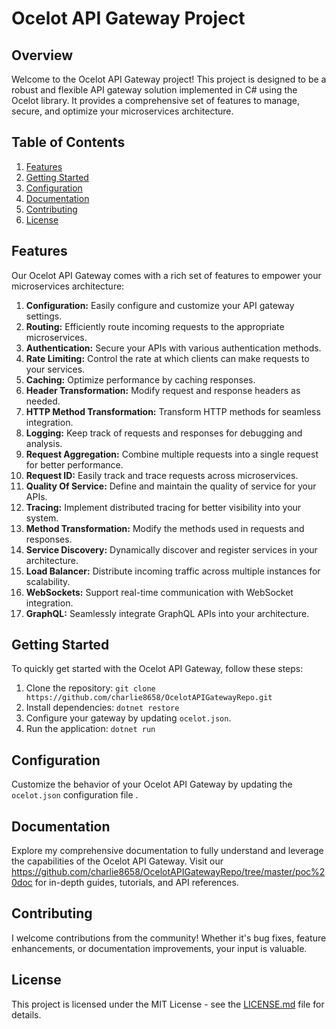 # Ocelot API Gateway Project



## Overview

Welcome to the Ocelot API Gateway project! This project is designed to be a robust and flexible API gateway solution implemented in C# using the Ocelot library. It provides a comprehensive set of features to manage, secure, and optimize your microservices architecture.

## Table of Contents

1. [Features](#features)
2. [Getting Started](#getting-started)
3. [Configuration](#configuration)
4. [Documentation](#documentation)
5. [Contributing](#contributing)
6. [License](#license)

## Features

Our Ocelot API Gateway comes with a rich set of features to empower your microservices architecture:

1. **Configuration:** Easily configure and customize your API gateway settings.
2. **Routing:** Efficiently route incoming requests to the appropriate microservices.
3. **Authentication:** Secure your APIs with various authentication methods.
4. **Rate Limiting:** Control the rate at which clients can make requests to your services.
5. **Caching:** Optimize performance by caching responses.
6. **Header Transformation:** Modify request and response headers as needed.
7. **HTTP Method Transformation:** Transform HTTP methods for seamless integration.
8. **Logging:** Keep track of requests and responses for debugging and analysis.
9. **Request Aggregation:** Combine multiple requests into a single request for better performance.
10. **Request ID:** Easily track and trace requests across microservices.
11. **Quality Of Service:** Define and maintain the quality of service for your APIs.
12. **Tracing:** Implement distributed tracing for better visibility into your system.
13. **Method Transformation:** Modify the methods used in requests and responses.
14. **Service Discovery:** Dynamically discover and register services in your architecture.
15. **Load Balancer:** Distribute incoming traffic across multiple instances for scalability.
16. **WebSockets:** Support real-time communication with WebSocket integration.
17. **GraphQL:** Seamlessly integrate GraphQL APIs into your architecture.

## Getting Started

To quickly get started with the Ocelot API Gateway, follow these steps:

1. Clone the repository: `git clone https://github.com/charlie8658/OcelotAPIGatewayRepo.git`
2. Install dependencies: `dotnet restore`
3. Configure your gateway by updating `ocelot.json`.
4. Run the application: `dotnet run`


## Configuration

Customize the behavior of your Ocelot API Gateway by updating the `ocelot.json` configuration file .

## Documentation

Explore my comprehensive documentation to fully understand and leverage the capabilities of the Ocelot API Gateway. Visit our https://github.com/charlie8658/OcelotAPIGatewayRepo/tree/master/poc%20doc for in-depth guides, tutorials, and API references.

## Contributing

I welcome contributions from the community! Whether it's bug fixes, feature enhancements, or documentation improvements, your input is valuable.

## License

This project is licensed under the MIT License - see the [LICENSE.md](LICENSE.md) file for details.
